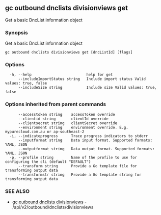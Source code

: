 ## gc outbound dnclists divisionviews get

Get a basic DncList information object

### Synopsis

Get a basic DncList information object

```
gc outbound dnclists divisionviews get [dncListId] [flags]
```

### Options

```
  -h, --help                         help for get
      --includeImportStatus string   Include import status Valid values: true, false
      --includeSize string           Include size Valid values: true, false
```

### Options inherited from parent commands

```
      --accesstoken string    accessToken override
      --clientid string       clientId override
      --clientsecret string   clientSecret override
      --environment string    environment override. E.g. mypurecloud.com.au or ap-southeast-2
  -i, --indicateprogress      Trace progress indicators to stderr
      --inputformat string    Data input format. Supported formats: YAML, JSON
      --outputformat string   Data output format. Supported formats: YAML, JSON
  -p, --profile string        Name of the profile to use for configuring the cli (default "DEFAULT")
      --transform string      Provide a Go template file for transforming output data
      --transformstr string   Provide a Go template string for transforming output data
```

### SEE ALSO

* [gc outbound dnclists divisionviews](gc_outbound_dnclists_divisionviews.html)	 - /api/v2/outbound/dnclists/divisionviews


